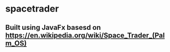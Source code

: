 # spacetrader

## Built using JavaFx basesd on https://en.wikipedia.org/wiki/Space_Trader_(Palm_OS)
